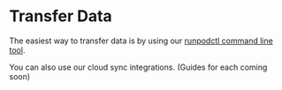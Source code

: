 # Transfer Data

The easiest way to transfer data is by using our [runpodctl command line tool](https://github.com/runpod/runpodctl/blob/main/README.md).

You can also use our cloud sync integrations. (Guides for each coming soon)
